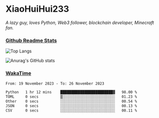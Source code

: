 # XiaoHuiHui233

*A lazy guy, loves Python, Web3 follower, blockchain developer, Minecraft fan.*

### [Github Readme Stats](https://github.com/anuraghazra/github-readme-stats)

![Top Langs](https://github-readme-stats.vercel.app/api/top-langs/?username=XiaoHuiHui233&layout=compact&theme=github_dark)

![Anurag's GitHub stats](https://github-readme-stats.vercel.app/api?username=XiaoHuiHui233&show_icons=true&theme=github_dark)

### [WakaTime](https://wakatime.com)

<!--START_SECTION:waka-->

```txt
From: 19 November 2023 - To: 26 November 2023

Python   1 hr 12 mins    ████████████████████████▓   98.00 %
TOML     0 secs          ▒░░░░░░░░░░░░░░░░░░░░░░░░   01.23 %
Other    0 secs          ░░░░░░░░░░░░░░░░░░░░░░░░░   00.54 %
JSON     0 secs          ░░░░░░░░░░░░░░░░░░░░░░░░░   00.13 %
CSV      0 secs          ░░░░░░░░░░░░░░░░░░░░░░░░░   00.11 %
```

<!--END_SECTION:waka-->
